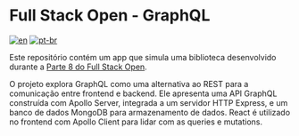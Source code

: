 # Full Stack Open - GraphQL

[![en](https://img.shields.io/badge/lang-en-red.svg)](https://github.com/douglasdotv/fullstackopen-graphql/blob/main/README.md)
[![pt-br](https://img.shields.io/badge/lang-pt--br-green.svg)](https://github.com/douglasdotv/fullstackopen-graphql/blob/main/README.pt-br.md)

Este repositório contém um app que simula uma biblioteca desenvolvido durante a [Parte 8 do Full Stack Open](https://fullstackopen.com/en/part8).

O projeto explora GraphQL como uma alternativa ao REST para a comunicação entre frontend e backend. Ele apresenta uma API GraphQL construída com Apollo Server, integrada a um servidor HTTP Express, e um banco de dados MongoDB para armazenamento de dados. React é utilizado no frontend com Apollo Client para lidar com as queries e mutations.
